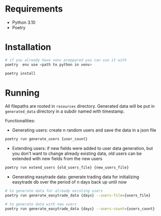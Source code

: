# Requirements
- Python 3.10
- Poetry

# Installation
```bash
# if you already have venv preppared you can use it with
poetry  env use <path to python in venv>

poetry install
```

# Running

All filepaths are rooted in `resources` directory.
Generated data will be put in `generated_data` directory in a subdir named with timestamp.

Functionalities:

* Generating users: create n random users and save the data in a json file

```bash
poetry run generate_users {user_count}
```
* Extending users: if new fields were added to user data generation, but you don't want to change already existing data, old users can be extended with new fields from the new users

```bash
poetry run extend_users {old_users_file} {new_users_file}
```

* Generating easytrade data: generate trading data for initializing easytrade db over the period of n days back up until now

```bash
# to generate data for already existing users
poetry run generate_easytrade_data {days} --users-file={users_file}

# to generate data with new users
poetry run generate_easytrade_data {days} --users-count={users_count}
```